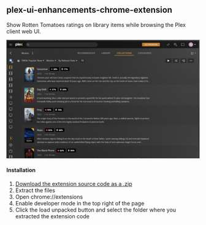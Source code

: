 ## plex-ui-enhancements-chrome-extension

Show Rotten Tomatoes ratings on library items while browsing the Plex client web UI.

![alt text](screenshots/movies-list-ratings.jpg "Movies detail view with Rotten Tomatoes audience and critic ratings overlaid.")

#### Installation

1. [Download the extension source code as a .zip](https://github.com/aralko/plex-ui-enhancements-chrome-extension/archive/refs/heads/main.zip)
2. Extract the files
3. Open chrome://extensions
4. Enable developer mode in the top right of the page
5. Click the load unpacked button and select the folder where you extracted the extension code
